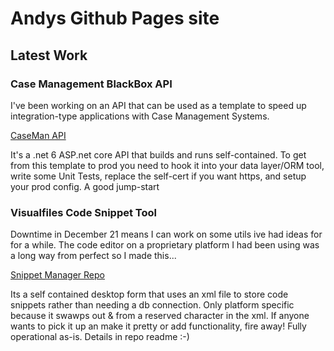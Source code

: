 <h1></h1>

# Andys Github Pages site
## Latest Work


### Case Management BlackBox API

I've been working on an API that can be used as a template to speed up integration-type applications with Case Management Systems.

[CaseMan API](https://github.com/oakleyandrewj/CaseManAPI)

It's a .net 6 ASP.net core API that builds and runs self-contained. To get from this template to prod you need to hook it into your data layer/ORM tool, write some Unit Tests, replace the self-cert if you want https, and setup your prod config. A good jump-start


### Visualfiles Code Snippet Tool

Downtime in December 21 means I can work on some utils ive had ideas for for a while. The code editor on a proprietary platform I had been using was a long way from perfect so I made this...

[Snippet Manager Repo](https://github.com/oakleyandrewj/VisualfilesSnippetManager)

Its a self contained desktop form that uses an xml file to store code snippets rather than needing a db connection. Only platform specific because it swawps out & from a reserved character in the xml.
If anyone wants to pick it up an make it pretty or add functionality, fire away! Fully operational as-is. Details in repo readme :-) 
